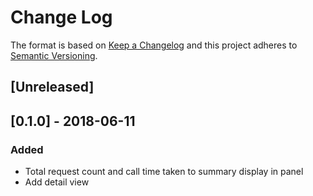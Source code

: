 # Change Log

The format is based on [Keep a Changelog](http://keepachangelog.com/) and this project adheres to [Semantic Versioning](http://semver.org).

## [Unreleased]

## [0.1.0] - 2018-06-11
### Added
- Total request count and call time taken to summary display in panel
- Add detail view
